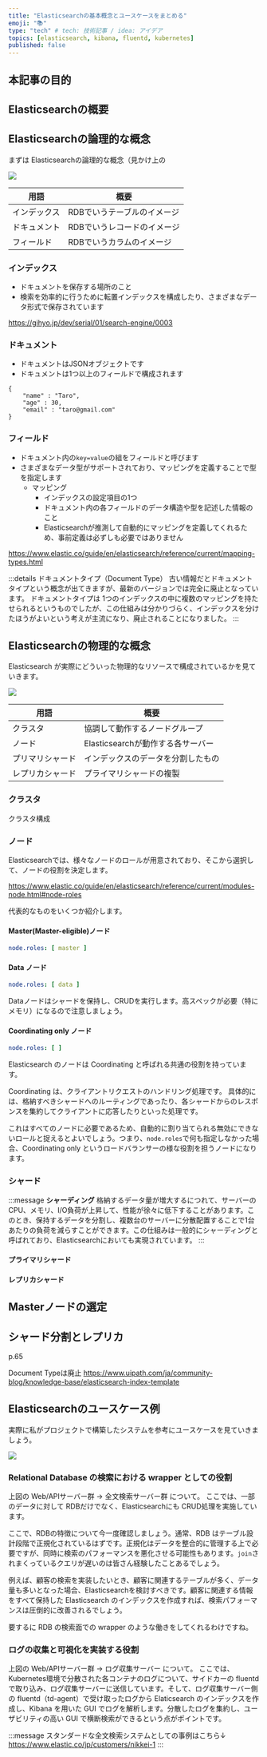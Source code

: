 ```yaml
---
title: "Elasticsearchの基本概念とユースケースをまとめる"
emoji: "📚"
type: "tech" # tech: 技術記事 / idea: アイデア
topics: [elasticsearch, kibana, fluentd, kubernetes]
published: false
---
```


## 本記事の目的

## Elasticsearchの概要

## Elasticsearchの論理的な概念

まずは Elasticsearchの論理的な概念（見かけ上の

![](/images/elasticsearch/elasticsearch-0.drawio.png)

|  用語      | 概要                        | 
| -------- | --------------------------- | 
| インデックス    | RDBでいうテーブルのイメージ | 
| ドキュメント | RDBでいうレコードのイメージ | 
| フィールド    | RDBでいうカラムのイメージ   | 

### インデックス
* ドキュメントを保存する場所のこと
* 検索を効率的に行うために転置インデックスを構成したり、さまざまなデータ形式で保存されています

https://gihyo.jp/dev/serial/01/search-engine/0003

### ドキュメント
* ドキュメントはJSONオブジェクトです
* ドキュメントは1つ以上のフィールドで構成されます

```json:example
{
    "name" : "Taro",
    "age" : 30,
    "email" : "taro@gmail.com"
}
```

### フィールド
* ドキュメント内の`key=value`の組をフィールドと呼びます
* さまざまなデータ型がサポートされており、マッピングを定義することで型を指定します
    * マッピング
        * インデックスの設定項目の1つ
        * ドキュメント内の各フィールドのデータ構造や型を記述した情報のこと
        * Elasticsearchが推測して自動的にマッピングを定義してくれるため、事前定義は必ずしも必要ではありません

https://www.elastic.co/guide/en/elasticsearch/reference/current/mapping-types.html

:::details ドキュメントタイプ（Document Type）
古い情報だとドキュメントタイプという概念が出てきますが、最新のバージョンでは完全に廃止となっています。
ドキュメントタイプは 1つのインデックスの中に複数のマッピングを持たせられるというものでしたが、この仕組みは分かりづらく、インデックスを分けたほうがよいという考えが主流になり、廃止されることになりました。
:::

## Elasticsearchの物理的な概念

Elasticsearch が実際にどういった物理的なリソースで構成されているかを見ていきます。

![](/images/elasticsearch/elasticsearch-1.drawio.png)

|  用語      | 概要                        | 
| -------- | --------------------------- | 
| クラスタ    | 協調して動作するノードグループ | 
| ノード | Elasticsearchが動作する各サーバー | 
| プリマリシャード | インデックスのデータを分割したもの   | 
| レプリカシャード | プライマリシャードの複製   | 

### クラスタ

クラスタ構成

### ノード

Elasticsearchでは、様々なノードのロールが用意されており、そこから選択して、ノードの役割を決定します。

https://www.elastic.co/guide/en/elasticsearch/reference/current/modules-node.html#node-roles

代表的なものをいくつか紹介します。

#### Master(Master-eligible)ノード
```yml:elasticsearch.yml
node.roles: [ master ]
```

#### Data ノード
```yml:elasticsearch.yml
node.roles: [ data ]
```

Dataノードはシャードを保持し、CRUDを実行します。高スペックが必要（特にメモリ）になるので注意しましょう。

#### Coordinating only ノード
```yml:elasticsearch.yml
node.roles: [ ]
```

Elasticsearch のノードは Coordinating と呼ばれる共通の役割を持っています。

Coordinating は、クライアントリクエストのハンドリング処理です。
具体的には、格納すべきシャードへのルーティングであったり、各シャードからのレスポンスを集約してクライアントに応答したりといった処理です。

これはすべてのノードに必要であるため、自動的に割り当てられる無効にできないロールと捉えるとよいでしょう。つまり、`node.roles`で何も指定しなかった場合、Coordinating only というロードバランサーの様な役割を担うノードになります。

### シャード
:::message
**シャーディング**
格納するデータ量が増大するにつれて、サーバーのCPU、メモリ、I/O負荷が上昇して、性能が徐々に低下することがあります。このとき、保持するデータを分割し、複数台のサーバーに分散配置することで1台あたりの負荷を減らすことができます。この仕組みは一般的にシャーディングと呼ばれており、Elasticsearchにおいても実現されています。
:::

#### プライマリシャード

#### レプリカシャード



## Masterノードの選定

## シャード分割とレプリカ
p.65


Document Typeは廃止
https://www.uipath.com/ja/community-blog/knowledge-base/elasticsearch-index-template

## Elasticsearchのユースケース例
実際に私がプロジェクトで構築したシステムを参考にユースケースを見ていきましょう。

![](/images/elasticsearch/elasticsearch-usecase.drawio.png)

### Relational Database の検索における wrapper としての役割

上図の Web/APIサーバー群 → 全文検索サーバー群 について。
ここでは、一部のデータに対して RDBだけでなく、Elasticsearchにも CRUD処理を実施しています。

ここで、RDBの特徴について今一度確認しましょう。通常、RDB はテーブル設計段階で正規化されているはずです。正規化はデータを整合的に管理する上で必要ですが、同時に検索のパフォーマンスを悪化させる可能性もあります。`join`されまくっているクエリが遅いのは皆さん経験したことあるでしょう。

例えば、顧客の検索を実装したいとき、顧客に関連するテーブルが多く、データ量も多いとなった場合、Elasticsearchを検討すべきです。顧客に関連する情報をすべて保持した Elasticsearch のインデックスを作成すれば、検索パフォーマンスは圧倒的に改善されるでしょう。

要するに RDB の検索面での wrapper のような働きをしてくれるわけですね。

### ログの収集と可視化を実装する役割

上図の Web/APIサーバー群 → ログ収集サーバー について。
ここでは、Kubernetes環境で分散された各コンテナのログについて、サイドカーの fluentd で取り込み、ログ収集サーバーに送信しています。そして、ログ収集サーバー側の fluentd（td-agent）で受け取ったログから Elaticsearch のインデックスを作成し、Kibana を用いた GUI でログを解析します。分散したログを集約し、ユーザビリティの高い GUI で横断検索ができるという点がポイントです。

:::message
スタンダードな全文検索システムとしての事例はこちら↓
https://www.elastic.co/jp/customers/nikkei-1
:::